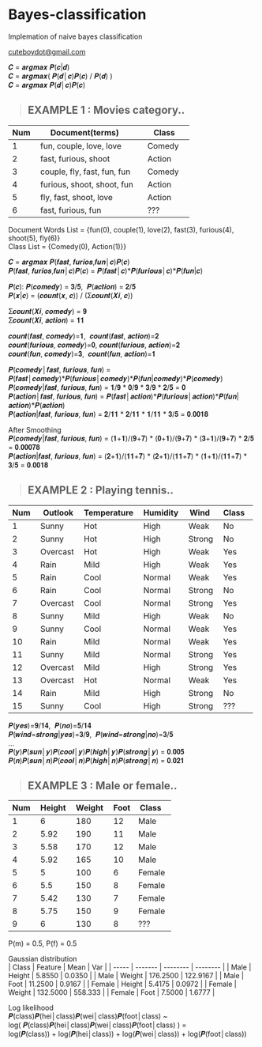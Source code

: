 # Bayes-classification
Implemation of naive bayes classification

cuteboydot@gmail.com

𝑪 = 𝒂𝒓𝒈𝒎𝒂𝒙 𝑷(𝒄|𝒅)  
𝑪 = 𝒂𝒓𝒈𝒎𝒂𝒙( 𝑷(𝒅│𝒄)𝑷(𝒄) / 𝑷(𝒅) )  
𝑪 = 𝒂𝒓𝒈𝒎𝒂𝒙 𝑷(𝒅│𝒄)𝑷(𝒄)  


> ## EXAMPLE 1 : Movies category..  
| Num     | Document(terms)                     | Class      |  
| ------- | ----------------------------------- | ---------- |  
| 1       | fun, couple, love, love             | Comedy     |  
| 2       | fast, furious, shoot                | Action     |  
| 3       | couple, fly, fast, fun, fun         | Comedy     |  
| 4       | furious, shoot, shoot, fun          | Action     |  
| 5       | fly, fast, shoot, love              | Action     |  
| 6       | fast, furious, fun                  | ???        |  
  
Document Words List = {fun(0), couple(1), love(2), fast(3), furious(4), shoot(5), fly(6)}  
Class List = {Comedy(0), Action(1)}}   
  
𝑪 = 𝒂𝒓𝒈𝒎𝒂𝒙 𝑷(𝒇𝒂𝒔𝒕, 𝒇𝒖𝒓𝒊𝒐𝒔,𝒇𝒖𝒏│𝒄)𝑷(𝒄)  
𝑷(𝒇𝒂𝒔𝒕, 𝒇𝒖𝒓𝒊𝒐𝒔,𝒇𝒖𝒏│𝒄)𝑷(𝒄) = 𝑷(𝒇𝒂𝒔𝒕│𝒄)*𝑷(𝒇𝒖𝒓𝒊𝒐𝒖𝒔│𝒄)*𝑷(𝒇𝒖𝒏|𝒄)  
  
𝑷(𝒄): 𝑷(𝒄𝒐𝒎𝒆𝒅𝒚) = 𝟑/𝟓,  𝑷(𝒂𝒄𝒕𝒊𝒐𝒏) = 𝟐/𝟓  
𝑷(𝒙|𝒄) = (𝒄𝒐𝒖𝒏𝒕(𝒙, 𝒄)) / (Ʃ𝒄𝒐𝒖𝒏𝒕(𝑿𝒊, 𝒄))  
  
Ʃ𝒄𝒐𝒖𝒏𝒕(𝑿𝒊, 𝒄𝒐𝒎𝒆𝒅𝒚) = 𝟗  
Ʃ𝒄𝒐𝒖𝒏𝒕(𝑿𝒊, 𝒂𝒄𝒕𝒊𝒐𝒏) = 𝟏𝟏  
  
𝒄𝒐𝒖𝒏𝒕(𝒇𝒂𝒔𝒕, 𝒄𝒐𝒎𝒆𝒅𝒚)=𝟏,  𝒄𝒐𝒖𝒏𝒕(𝒇𝒂𝒔𝒕, 𝒂𝒄𝒕𝒊𝒐𝒏)=𝟐  
𝒄𝒐𝒖𝒏𝒕(𝒇𝒖𝒓𝒊𝒐𝒖𝒔, 𝒄𝒐𝒎𝒆𝒅𝒚)=𝟎, 𝒄𝒐𝒖𝒏𝒕(𝒇𝒖𝒓𝒊𝒐𝒖𝒔, 𝒂𝒄𝒕𝒊𝒐𝒏)=𝟐  
𝒄𝒐𝒖𝒏𝒕(𝒇𝒖𝒏, 𝒄𝒐𝒎𝒆𝒅𝒚)=𝟑,  𝒄𝒐𝒖𝒏𝒕(𝒇𝒖𝒏, 𝒂𝒄𝒕𝒊𝒐𝒏)=𝟏  
  
𝑷(𝒄𝒐𝒎𝒆𝒅𝒚│𝒇𝒂𝒔𝒕, 𝒇𝒖𝒓𝒊𝒐𝒖𝒔, 𝒇𝒖𝒏) = 𝑷(𝒇𝒂𝒔𝒕│𝒄𝒐𝒎𝒆𝒅𝒚)*𝑷(𝒇𝒖𝒓𝒊𝒐𝒖𝒔│𝒄𝒐𝒎𝒆𝒅𝒚)*𝑷(𝒇𝒖𝒏|𝒄𝒐𝒎𝒆𝒅𝒚)*𝑷(𝒄𝒐𝒎𝒆𝒅𝒚)  
𝑷(𝒄𝒐𝒎𝒆𝒅𝒚|𝒇𝒂𝒔𝒕, 𝒇𝒖𝒓𝒊𝒐𝒖𝒔, 𝒇𝒖𝒏) = 𝟏/𝟗 * 𝟎/𝟗 * 𝟑/𝟗 * 𝟐/𝟓 = 𝟎  
𝑷(𝒂𝒄𝒕𝒊𝒐𝒏│𝒇𝒂𝒔𝒕, 𝒇𝒖𝒓𝒊𝒐𝒖𝒔, 𝒇𝒖𝒏) = 𝑷(𝒇𝒂𝒔𝒕│𝒂𝒄𝒕𝒊𝒐𝒏)*𝑷(𝒇𝒖𝒓𝒊𝒐𝒖𝒔│𝒂𝒄𝒕𝒊𝒐𝒏)*𝑷(𝒇𝒖𝒏|𝒂𝒄𝒕𝒊𝒐𝒏)*𝑷(𝒂𝒄𝒕𝒊𝒐𝒏)  
𝑷(𝒂𝒄𝒕𝒊𝒐𝒏|𝒇𝒂𝒔𝒕, 𝒇𝒖𝒓𝒊𝒐𝒖𝒔, 𝒇𝒖𝒏) = 𝟐/𝟏𝟏 * 𝟐/𝟏𝟏 * 𝟏/𝟏𝟏 * 𝟑/𝟓 = 𝟎.𝟎𝟎𝟏𝟖  
  
After Smoothing  
𝑷(𝒄𝒐𝒎𝒆𝒅𝒚|𝒇𝒂𝒔𝒕, 𝒇𝒖𝒓𝒊𝒐𝒖𝒔, 𝒇𝒖𝒏) = (𝟏+𝟏)/(𝟗+𝟕) * (𝟎+𝟏)/(𝟗+𝟕) * (𝟑+𝟏)/(𝟗+𝟕) * 𝟐/𝟓 = 𝟎.𝟎𝟎𝟎𝟕𝟖  
𝑷(𝒂𝒄𝒕𝒊𝒐𝒏|𝒇𝒂𝒔𝒕, 𝒇𝒖𝒓𝒊𝒐𝒖𝒔, 𝒇𝒖𝒏) = (𝟐+𝟏)/(𝟏𝟏+𝟕) * (𝟐+𝟏)/(𝟏𝟏+𝟕) * (𝟏+𝟏)/(𝟏𝟏+𝟕) * 𝟑/𝟓 = 𝟎.𝟎𝟎𝟏𝟖  
  
  
> ## EXAMPLE 2 : Playing tennis..  

|Num    |Outlook    |Temperature    |Humidity   |Wind   |Class  |  
|-------|-----------|---------------|-----------|-------|-------|
|1      |Sunny      |Hot            |High       |Weak   |No     |
|2      |Sunny      |Hot            |High       |Strong |No     |
|3      |Overcast   |Hot            |High       |Weak   |Yes    |
|4      |Rain       |Mild           |High       |Weak   |Yes    |
|5      |Rain       |Cool           |Normal     |Weak   |Yes    |
|6      |Rain       |Cool           |Normal     |Strong |No     |
|7      |Overcast   |Cool           |Normal     |Strong |Yes    |
|8      |Sunny      |Mild           |High       |Weak   |No     |
|9      |Sunny      |Cool           |Normal     |Weak   |Yes    |
|10     |Rain       |Mild           |Normal     |Weak   |Yes    |
|11     |Sunny      |Mild           |Normal     |Strong |Yes    |
|12     |Overcast   |Mild           |High       |Strong |Yes    |
|13     |Overcast   |Hot            |Normal     |Weak   |Yes    |
|14     |Rain       |Mild           |High       |Strong |No     |
|15     |Sunny      |Cool           |High       |Strong |???    |

𝑷(𝒚𝒆𝒔)=𝟗/𝟏𝟒,  𝑷(𝒏𝒐)=𝟓/𝟏𝟒  
𝑷(𝒘𝒊𝒏𝒅=𝒔𝒕𝒓𝒐𝒏𝒈|𝒚𝒆𝒔)=𝟑/𝟗,  𝑷(𝒘𝒊𝒏𝒅=𝒔𝒕𝒓𝒐𝒏𝒈|𝒏𝒐)=𝟑/𝟓  
...  
𝑷(𝒚)𝑷(𝒔𝒖𝒏│𝒚)𝑷(𝒄𝒐𝒐𝒍│𝒚)𝑷(𝒉𝒊𝒈𝒉│𝒚)𝑷(𝒔𝒕𝒓𝒐𝒏𝒈│𝒚) = 𝟎.𝟎𝟎𝟓  
𝑷(𝒏)𝑷(𝒔𝒖𝒏│𝒏)𝑷(𝒄𝒐𝒐𝒍│𝒏)𝑷(𝒉𝒊𝒈𝒉│𝒏)𝑷(𝒔𝒕𝒓𝒐𝒏𝒈│𝒏) = 𝟎.𝟎𝟐𝟏  
  
  
> ## EXAMPLE 3 : Male or female..
|Num    |Height |Weight |Foot   |Class  |
|-------|-------|-------|-------|-------|
|1      |6      |180    |12     |Male   |
|2      |5.92   |190    |11     |Male   |
|3      |5.58   |170    |12     |Male   |
|4      |5.92   |165    |10     |Male   |
|5      |5      |100    |6      |Female |
|6      |5.5    |150    |8      |Female |
|7      |5.42   |130    |7      |Female |
|8      |5.75   |150    |9      |Female |
|9      |6      |130    |8      |???    |
  
P(m) = 0.5, P(f) = 0.5  

Gaussian distribution  
| Class  | Feature | Mean     | Var      |
| -----  | ------- | -------- | -------- |
| Male   | Height  | 5.8550   | 0.0350   |
| Male   | Weight  | 176.2500 | 122.9167 |
| Male   | Foot    | 11.2500  | 0.9167   |
| Female | Height  | 5.4175   | 0.0972   |
| Female | Weight  | 132.5000 | 558.333  |
| Female | Foot    | 7.5000   | 1.6777   |

Log likelihood  
𝑷(class)𝑷(hei│class)𝑷(wei│class)𝑷(foot│class) ~   
log( 𝑷(class)𝑷(hei│class)𝑷(wei│class)𝑷(foot│class) ) =  
log(𝑷(class)) + log(𝑷(hei│class)) + log(𝑷(wei│class)) + log(𝑷(foot│class))  
  
